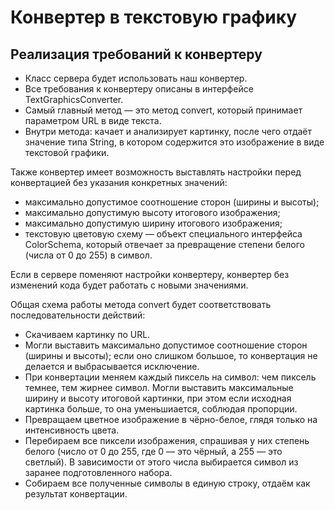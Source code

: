 # Конвертер в текстовую графику

## Реализация требований к конвертеру

- Класс сервера будет использовать наш конвертер. 
- Все требования к конвертеру описаны в интерфейсе TextGraphicsConverter.
- Самый главный метод — это метод convert, который принимает параметром URL в виде текста.
- Внутри метода: качает и анализирует картинку, после чего отдаёт значение типа String, в котором содержится это изображение в виде текстовой графики.

Также конвертер имеет возможность выставлять настройки перед конвертацией без указания конкретных значений:
- максимально допустимое соотношение сторон (ширины и высоты);
- максимально допустимую высоту итогового изображения;
- максимально допустимую ширину итогового изображения;
- текстовую цветовую схему — объект специального интерфейса ColorSchema, который отвечает за превращение степени белого (числа от 0 до 255) в символ. 

Если в сервере поменяют настройки конвертеру, конвертер без изменений кода будет работать с новыми значениями.

Общая схема работы метода convert будет соответствовать последовательности действий:
- Скачиваем картинку по URL.
- Могли выставить максимально допустимое соотношение сторон (ширины и высоты); если оно слишком большое, то конвертация не делается и выбрасывается исключение.
- При конвертации меняем каждый пиксель на символ: чем пиксель темнее, тем жирнее символ. Могли выставить максимальные ширину и высоту итоговой картинки, при этом если исходная картинка больше, то она уменьшиается, соблюдая пропорции.
- Превращаем цветное изображение в чёрно-белое, глядя только на интенсивность цвета.
- Перебираем все пиксели изображения, спрашивая у них степень белого (число от 0 до 255, где 0 — это чёрный, а 255 — это светлый). В зависимости от этого числа выбирается символ из заранее подготовленного набора.
- Собираем все полученные символы в единую строку, отдаём как результат конвертации.
